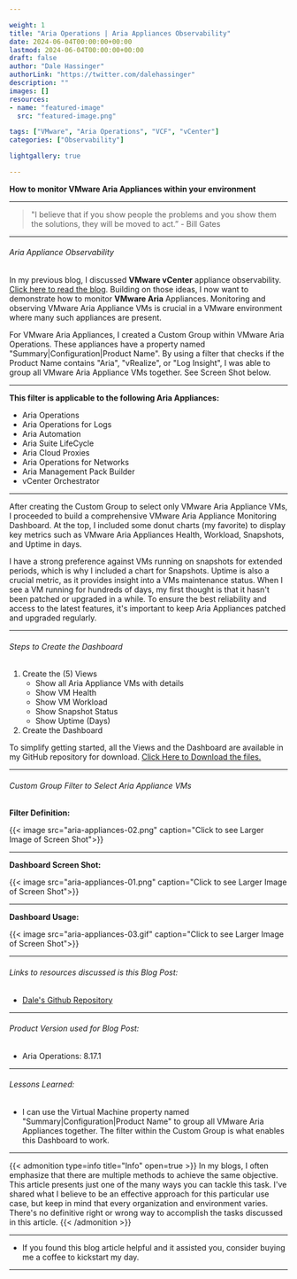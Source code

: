 ```yaml
---

weight: 1
title: "Aria Operations | Aria Appliances Observability"
date: 2024-06-04T00:00:00+00:00
lastmod: 2024-06-04T00:00:00+00:00
draft: false
author: "Dale Hassinger"
authorLink: "https://twitter.com/dalehassinger"
description: ""
images: []
resources:
- name: "featured-image"
  src: "featured-image.png"

tags: ["VMware", "Aria Operations", "VCF", "vCenter"]
categories: ["Observability"]

lightgallery: true

---
```


**How to monitor VMware Aria Appliances within your environment**

<!--more-->

---

>"I believe that if you show people the problems and you show them the solutions, they will be moved to act.” - Bill Gates

---

###### Aria Appliance Observability

In my previous blog, I discussed **VMware vCenter** appliance observability. [Click here to read the blog](https://www.vcrocs.info/vcenter-observability/). Building on those ideas, I now want to demonstrate how to monitor **VMware Aria** Appliances. Monitoring and observing VMware Aria Appliance VMs is crucial in a VMware environment where many such appliances are present.

For VMware Aria Appliances, I created a Custom Group within VMware Aria Operations. These appliances have a property named "Summary|Configuration|Product Name". By using a filter that checks if the Product Name contains "Aria", "vRealize", or "Log Insight", I was able to group all VMware Aria Appliance VMs together. See Screen Shot below.  

---

**This filter is applicable to the following Aria Appliances:**  
- Aria Operations  
- Aria Operations for Logs  
- Aria Automation
- Aria Suite LifeCycle
- Aria Cloud Proxies
- Aria Operations for Networks
- Aria Management Pack Builder
- vCenter Orchestrator

---

After creating the Custom Group to select only VMware Aria Appliance VMs, I proceeded to build a comprehensive VMware Aria Appliance Monitoring Dashboard. At the top, I included some donut charts (my favorite) to display key metrics such as VMware Aria Appliances Health, Workload, Snapshots, and Uptime in days.

I have a strong preference against VMs running on snapshots for extended periods, which is why I included a chart for Snapshots. Uptime is also a crucial metric, as it provides insight into a VMs maintenance status. When I see a VM running for hundreds of days, my first thought is that it hasn't been patched or upgraded in a while. To ensure the best reliability and access to the latest features, it's important to keep Aria Appliances patched and upgraded regularly.

---

###### Steps to Create the Dashboard  

1. Create the (5) Views  
   * Show all Aria Appliance VMs with details  
   * Show VM Health  
   * Show VM Workload  
   * Show Snapshot Status  
   * Show Uptime (Days)
2. Create the Dashboard

To simplify getting started, all the Views and the Dashboard are available in my GitHub repository for download. [Click Here to Download the files.](https://github.com/dalehassinger/unlocking-the-potential/tree/main/VMware-Aria-Operations/Dashboards/Aria-Appliances-Observability)  

---

###### Custom Group Filter to Select Aria Appliance VMs

**Filter Definition:**

{{< image src="aria-appliances-02.png" caption="Click to see Larger Image of Screen Shot">}}  

---

**Dashboard Screen Shot:**

{{< image src="aria-appliances-01.png" caption="Click to see Larger Image of Screen Shot">}}  

---

**Dashboard Usage:**

{{< image src="aria-appliances-03.gif" caption="Click to see Larger Image of Screen Shot">}}  

---

###### Links to resources discussed is this Blog Post: 
* [Dale's Github Repository](https://github.com/dalehassinger/unlocking-the-potential/tree/main/VMware-Aria-Operations/Dashboards/Aria-Appliances-Observability)    

---

###### Product Version used for Blog Post:
* Aria Operations: 8.17.1  

---

###### Lessons Learned:
* I can use the Virtual Machine property named "Summary|Configuration|Product Name" to group all VMware Aria Appliances together. The filter within the Custom Group is what enables this Dashboard to work.

---

{{< admonition type=info title="Info" open=true >}}
In my blogs, I often emphasize that there are multiple methods to achieve the same objective. This article presents just one of the many ways you can tackle this task. I've shared what I believe to be an effective approach for this particular use case, but keep in mind that every organization and environment varies. There's no definitive right or wrong way to accomplish the tasks discussed in this article.
{{< /admonition >}}

---

* If you found this blog article helpful and it assisted you, consider buying me a coffee to kickstart my day.  

<center>
<script type="text/javascript" src="https://cdnjs.buymeacoffee.com/1.0.0/button.prod.min.js" data-name="bmc-button" data-slug="dalehassinger" data-color="#FFDD00" data-emoji=""  data-font="Cookie" data-text="Buy me a coffee" data-outline-color="#000000" data-font-color="#000000" data-coffee-color="#ffffff" ></script>
</center>

---





